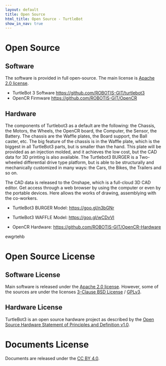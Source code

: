 ```yaml
---
layout: default
title: Open Source
html_title: Open Source - TurtleBot
show_in_nav: true
---
```


# Open Source

## Software

The software is provided in full open-source. The main license is [Apache 2.0 license](https://www.apache.org/licenses/LICENSE-2.0).

- TurtleBot 3 Software <https://github.com/ROBOTIS-GIT/turtlebot3>
- OpenCR Firmware <https://github.com/ROBOTIS-GIT/OpenCR>

## Hardware

The components of Turtlebot3 as a default are the following: the Chassis, the Motors, the Wheels, the OpenCR board, the Computer, the Sensor, the Battery. The chassis are the Waffle plates, the Board support, the Ball caster, etc. The big feature of the chassis is in the Waffle plate, which is the biggest in all TurtleBot3 parts, but is smaller than the hand. This plate will be provided as an injection molded, and it achieves the low cost, but the CAD data for 3D printing is also available. The Turtlebot3 BURGER is a Two-wheeled differential drive type platform, but is able to be structurally and mechanically customized in many ways: the Cars, the Bikes, the Trailers and so on.

The CAD data is released to the Onshape, which is a full-cloud 3D CAD editor. Get access through a web browser by using the computer or even by the portable devices. Here allows the works of drawing, assemblying with the co-workers.

- TurtleBot3 BURGER Model: <https://goo.gl/n3bGNr>
- TurtleBot3 WAFFLE Model: <https://goo.gl/wCDvVI>

- OpenCR Hardware: <https://github.com/ROBOTIS-GIT/OpenCR-Hardware>

ewgrtehb
# Open Source License

## Software License

Main software is released under the [Apache 2.0 license](https://www.apache.org/licenses/LICENSE-2.0). However, some of the sources are under the licenses [3-Clause BSD License](https://opensource.org/licenses/BSD-3-Clause) / [GPLv3](https://opensource.org/licenses/GPL-3.0).

## Hardware License

TurtleBot3 is an open source hardware project as described by the [Open Source Hardware Statement of Principles and Definition v1.0](http://freedomdefined.org/OSHW).


# Documents License

Documents are released under the [CC BY 4.0](https://creativecommons.org/licenses/by/4.0/).
